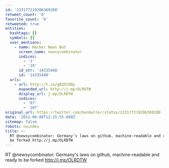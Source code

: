 ```yaml
---
id: '233177219206369280'
retweet_count: '0'
favorite_count: '0'
retweeted: true
entities:
  hashtags: []
  symbols: []
  user_mentions:
    - name: Hacker News Bot
      screen_name: newsycombinator
      indices:
        - '3'
        - '19'
      id_str: '14335498'
      id: '14335498'
  urls:
    - url: http://t.co/gBZDlDNy
      expanded_url: http://j.mp/OLRDTW
      display_url: j.mp/OLRDTW
      indices:
        - '87'
        - '107'
original_url: https://twitter.com/benbalter/status/233177219206369280
date: '2012-08-08T12:25:55.000Z'
sitemap: false
robots: noindex
title: >-
  RT @newsycombinator: Germany's laws on github, machine-readable and ready to
  be forked http://j.mp/OLRDTW
---
```


RT @newsycombinator: Germany's laws on github, machine-readable and ready to be forked http://j.mp/OLRDTW
